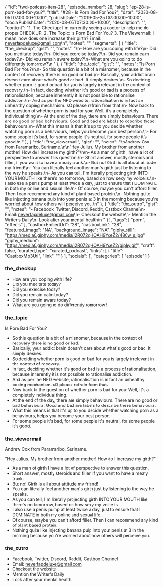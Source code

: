 {
	"id": "twd-podcast-item-28",
	"episode_number": 28,
	"slug": "ep-28-is-porn-bad-for-you?",
	"title": "#28 - Is Porn Bad For You?",
	"date": "2020-08-05T07:00:00+10:00",
	"publishDate": "2019-05-25T07:00:00+10:00",
	"socialPublishDate": "2020-08-05T07:30:00+10:00",
	"description": "",
	"content": "1. The Checkup: I'm currently seeing a doctor to help me do proper CHECK UP. 2. The Topic: Is Porn Bad For You? 3. The Viewermail: I mean, how does one increase their girth? Email: neverfapdeluxe@gmail.com\n",
	"notes": "",
	"segments": [
		{
			"title": "the_checkup",
			"gist": "",
			"notes": "\n- How are you coping with life?\n- Did you meditate today?\n- Did you exercise today?\n- Did you remain calm today?\n- Did you remain aware today?\n- What are you going to do differently tomorrow?\n      "
		},
		{
			"title": "the_topic",
			"gist": "",
			"notes": "Is Porn Bad For You?\n\n- So this question is a bit of a misnomer, because in the context of recovery there is no good or bad.\n- Basically, your addict brain doesn't care about what's good or bad. It simply desires.\n- So deciding whether porn is good or bad for you is largely irrelevant in the context of recovery.\n- In fact, deciding whether it's good or bad is a process of rationalisation, because inherently it is not possible to rationalise addiction.\n- And as per the NFD website, rationalisation is in fact an unhealthy coping mechanism. sO please refrain from that.\n- Now back to the question of whether porn is bad for you: Well, it's a completely individual thing.\n- At the end of the day, there are simply behaviours. There are no good or bad behaviours. Good and bad are labels to describe these behaviours.\n- What this means is that it's up to you decide whether watching porn as a behaviours, helps you become your best person.\n- For some people it's bad, for some people it's neutral, for some people it's good.\n      "
		},
		{
			"title": "the_viewermail",
			"gist": "",
			"notes": "\nAndrew Cox from Paramaribo, Suriname.\n\n\"Hey Julius. My brother from another mother! How do I increase my girth?\"\n\n- As a man of girth I have a lot of perspective to answer this question.\n- Short answer, mostly steroids and filler, if you want to have a meaty trunk.\n- But no! Girth is all about attitude my friend!\n- You can literally feel another man's girth just by listening to the way he speaks.\n- As you can tell, I'm literally projecting girth INTO YOUR MOUTH like there's no tomorrow, based on how sexy my voice is.\n- I also use a penis pump at least twice a day, just to ensure that I DOMINATE in both my online and sexual life.\n- Of course, maybe you can't afford filler. Then I can recommend any kind of plant based protein.\n- Nothing quite like injecting banana pulp into your penis at 3 in the morning because you're worried about how others will perceive you.\n"
		},
		{
			"title": "the_outro",
			"gist": "",
			"notes": "- Facebook, Twitter, Discord, Reddit, Castbox Channel\n- Email: neverfapdeluxe@gmail.com\n- Checkout the website\n- Mention the Writer's Daily\n- Look after your mental health\n      "
		}
	],
	"tags": [
		"porn",
		"effects"
	],
	"castboxEmbedUrl": "28",
	"castboxLink": "28",
	"featured_image": "NA",
	"background_image": "NA",
	"giphy_still": "https://media0.giphy.com/media/l2R072qHOAH9YceZ2/480w_s.jpg",
	"giphy_medium": "https://media0.giphy.com/media/l2R072qHOAH9YceZ2/giphy.gif",
	"draft": false,
	"curated_type": "curated_podcast",
	"links": [
		{
			"title": "CastboxMp3Url",
			"link": ""
		}
	],
	"socials": [],
	"categories": [
		"episode"
	]
}

### the_checkup


- How are you coping with life?
- Did you meditate today?
- Did you exercise today?
- Did you remain calm today?
- Did you remain aware today?
- What are you going to do differently tomorrow?
      
### the_topic

Is Porn Bad For You?

- So this question is a bit of a misnomer, because in the context of recovery there is no good or bad.
- Basically, your addict brain doesn't care about what's good or bad. It simply desires.
- So deciding whether porn is good or bad for you is largely irrelevant in the context of recovery.
- In fact, deciding whether it's good or bad is a process of rationalisation, because inherently it is not possible to rationalise addiction.
- And as per the NFD website, rationalisation is in fact an unhealthy coping mechanism. sO please refrain from that.
- Now back to the question of whether porn is bad for you: Well, it's a completely individual thing.
- At the end of the day, there are simply behaviours. There are no good or bad behaviours. Good and bad are labels to describe these behaviours.
- What this means is that it's up to you decide whether watching porn as a behaviours, helps you become your best person.
- For some people it's bad, for some people it's neutral, for some people it's good.
      
### the_viewermail


Andrew Cox from Paramaribo, Suriname.

"Hey Julius. My brother from another mother! How do I increase my girth?"

- As a man of girth I have a lot of perspective to answer this question.
- Short answer, mostly steroids and filler, if you want to have a meaty trunk.
- But no! Girth is all about attitude my friend!
- You can literally feel another man's girth just by listening to the way he speaks.
- As you can tell, I'm literally projecting girth INTO YOUR MOUTH like there's no tomorrow, based on how sexy my voice is.
- I also use a penis pump at least twice a day, just to ensure that I DOMINATE in both my online and sexual life.
- Of course, maybe you can't afford filler. Then I can recommend any kind of plant based protein.
- Nothing quite like injecting banana pulp into your penis at 3 in the morning because you're worried about how others will perceive you.

### the_outro

- Facebook, Twitter, Discord, Reddit, Castbox Channel
- Email: neverfapdeluxe@gmail.com
- Checkout the website
- Mention the Writer's Daily
- Look after your mental health
      
